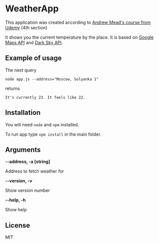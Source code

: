 WeatherApp
==========

This application was created according to [Andrew Mead's course from Udemy](https://www.udemy.com/the-complete-nodejs-developer-course-2) (4th section)

It shows you the current temperature by the place. It is based on [Google Maps API](https://developers.google.com/maps/) and [Dark Sky API](https://darksky.net/dev/docs).

Example of usage
----------------

The next query

`
node app.js --address="Moscow, Solyanka 1"
`

returns

`
It's currently 23. It feels like 22.
`

Installation
------------

You will need `node` and `npm` installed.

To run app type `npm install` in the main folder.

Arguments
---------

**--address, -a \[string\]** 

Address to fetch weather for

**--version, -v**

Show version number

**--help, -h**

Show help

License
-------

MIT

